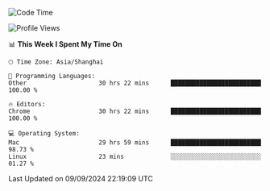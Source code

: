 <!--START_SECTION:waka-->
![Code Time](http://img.shields.io/badge/Code%20Time-2%2C734%20hrs%2017%20mins-blue)

![Profile Views](http://img.shields.io/badge/Profile%20Views-0-blue)

📊 **This Week I Spent My Time On** 

```text
🕑︎ Time Zone: Asia/Shanghai

💬 Programming Languages: 
Other                    30 hrs 22 mins      █████████████████████████   100.00 % 

🔥 Editors: 
Chrome                   30 hrs 22 mins      █████████████████████████   100.00 % 

💻 Operating System: 
Mac                      29 hrs 59 mins      █████████████████████████   98.73 % 
Linux                    23 mins             ░░░░░░░░░░░░░░░░░░░░░░░░░   01.27 % 
```


 Last Updated on 09/09/2024 22:19:09 UTC
<!--END_SECTION:waka-->